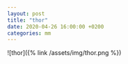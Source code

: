 ```yaml
---
layout: post
title: "thor"
date: 2020-04-26 16:00:00 +0200
categories: mm
---
```

![thor]({% link /assets/img/thor.png %})
